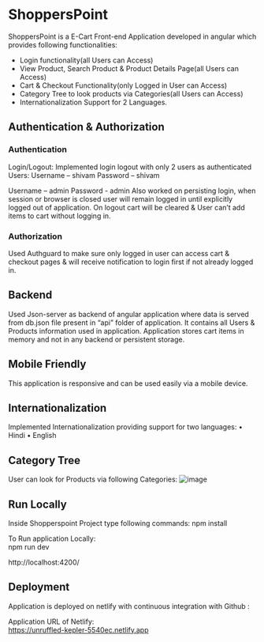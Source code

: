 # ShoppersPoint
ShoppersPoint is a E-Cart Front-end Application developed in angular which provides following functionalities:
- Login functionality(all Users can Access)
- View Product, Search Product & Product Details Page(all Users can Access)
- Cart & Checkout Functionality(only Logged in User can Access)
- Category Tree to look products via Categories(all Users can Access)
- Internationalization Support for 2 Languages.

## Authentication & Authorization
### Authentication
Login/Logout: Implemented login logout with only 2 users as authenticated Users:
Username – shivam
Password – shivam

Username – admin
Password - admin 
Also worked on persisting login, when session or browser is closed user will remain logged in until explicitly logged out of application.
On logout cart will be cleared & User can’t add items to cart without logging in.

### Authorization
Used Authguard to make sure only logged in user can access cart & checkout pages & will receive notification to login first if not already logged in.


## Backend
Used Json-server as backend of angular application where data is served from db.json file present in “api” folder of application. It contains all Users & Products information used in application. Application stores cart items in memory and not in any backend or persistent storage.

## Mobile Friendly
This application is responsive and can be used easily via a mobile device.

## Internationalization
Implemented Internationalization providing support for two languages:
•	Hindi
•	English

## Category Tree
User can look for Products via following Categories:
![image](https://user-images.githubusercontent.com/40798328/118410119-7e538e00-b6ab-11eb-8dcc-b33e720b6b2a.png)

## Run Locally
Inside Shopperspoint Project type following commands:
npm install

To Run application Locally:  
npm run dev

http://localhost:4200/

## Deployment
Application is deployed on netlify with continuous integration with Github :  

Application URL of Netlify:  
https://unruffled-kepler-5540ec.netlify.app



